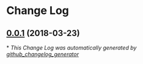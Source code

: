 # Change Log

## [0.0.1](https://github.com/gordonbanderson/better-comments/tree/0.0.1) (2018-03-23)


\* *This Change Log was automatically generated by [github_changelog_generator](https://github.com/skywinder/Github-Changelog-Generator)*